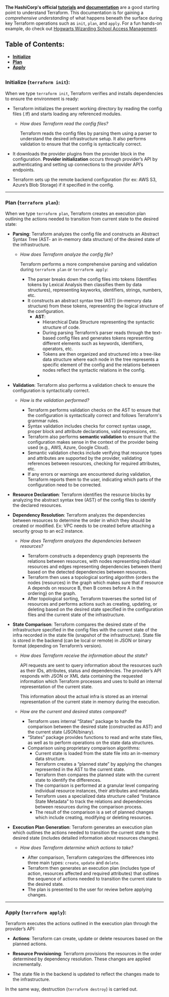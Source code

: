 **The HashiCorp's official [tutorials](https://developer.hashicorp.com/terraform/tutorials "Tutorials | Terraform") and [documentation](https://developer.hashicorp.com/terraform/docs "Documentation | Terraform")** are a good starting point to understand Terraform. This documentation is for gaining a *comprehensive understanding* of what happens beneath the surface during key Terraform operations such as `init`, `plan`, and `apply`. For a fun hands-on example, do check out [Hogwarts Wizarding School Access Management](Hogwarts-Access_Management/README.md).

## Table of Contents:
- [**Initialize**](#int)
- [**Plan**](#plan)
- [**Apply**](#apply)
##
       
<a name= int></a>

### Initialize (`terraform init`):

When we type `terraform init`, Terraform verifies and installs dependencies to ensure the environment is ready: 

- Terraform initializes the present working directory by reading the config files (.tf) and starts loading any referenced modules.
    - *How does Terraform read the config files?*
        
        Terraform reads the config files by parsing them using a parser to understand the desired infrastructure setup. It also performs validation to ensure that the config is syntactically correct.
        
- It downloads the provider plugins from the provider block in the configuration. **Provider initialization** occurs through provider’s API by authenticating and setting up connections to the provider API’s endpoints.
- Terraform sets up the remote backend configuration (for ex: AWS S3, Azure’s Blob Storage) if it specified in the config.

---

<a name=plan></a>

### Plan (`terraform plan`):

When we type `terraform plan`, Terraform creates an execution plan outlining the actions needed to transition from current state to the desired state:

- **Parsing**: Terraform analyzes the config file and constructs an Abstract Syntax Tree (AST- an in-memory data structure) of the desired state of the infrastructure.
    - *How does Terraform analyze the config file?*
        
        Terraform performs a more comprehensive parsing and validation during `terraform plan` or `terraform apply`:
        
        - The parser breaks down the config files into tokens (Identifies tokens by Lexical Analysis then classifies them by data structures), representing keyworks, identifiers, strings, numbers, etc.
        - It constructs an abstract syntax tree (AST) (in-memory data structure) from these tokens, representing the logical structure of the configuration.
            - **AST**:
                - Hierarchical Data Structure representing the syntactic structure of code.
                - During parsing Terraform’s parser reads through the text-based config files and generates tokens representing different elements such as keywords, identifiers, operators, etc.
                - Tokens are then organized and structured into a tree-like data structure where each node in the tree represents a specific element of the config and the relations between nodes reflect the syntactic relations in the config.
                - 
- **Validation**: Terraform also performs a validation check to ensure the configuration is syntactically correct.
 
    - *How is the validation performed?*
     
        - Terraform performs validation checks on the AST to ensure that the configuration is syntactically correct and follows Terraform's grammar rules.
        - Syntax validation includes checks for correct syntax usage, proper block and attribute declarations, valid expressions, etc.
        - Terraform also performs **semantic validation** to ensure that the configuration makes sense in the context of the provider being used (e.g., AWS, Azure, Google Cloud).
        - Semantic validation checks include verifying that resource types and attributes are supported by the provider, validating references between resources, checking for required attributes, etc.
        - If any errors or warnings are encountered during validation, Terraform reports them to the user, indicating which parts of the configuration need to be corrected.

- **Resource Declaration**: Terraform identifies the resource blocks by analyzing the abstract syntax tree (AST) of the config files to identify the declared resources.

- **Dependency Resolution**: Terraform analyzes the dependencies between resources to determine the order in which they should be created or modified. Ex: VPC needs to be created before attaching a security group to an ec2 instance.
  
    - *How does Terraform analyzes the dependencies between resources?*

        - Terraform constructs a dependency graph (represents the relations between resources, with nodes representing individual resources and edges representing dependencies between them) based on the detected dependencies between resources.
        - Terraform then uses a topological sorting algorithm {orders the nodes (resources) in the graph which makes sure that if resource A depends on resource B, then B comes before A in the ordering} on the graph.
        - After topological sorting, Terraform traverses the sorted list of resources and performs actions such as creating, updating, or deleting based on the desired state specified in the configuration files and the current state of the infrastructure.

- **State Comparison**: Terraform compares the desired state of the infrastructure specified in the config files with the current state of the infra recorded in the state file (snapshot of the infrastructure). State file is stored in the backend (can be local or remote) in JSON or binary format (depending on Terraform’s version).

    - *How does Terraform receive the information about the state?*
        
        API requests are sent to query information about the resources such as their IDs, attributes, status and dependencies. The provider’s API responds with JSON or XML data containing the requested information which Terraform processes and uses to build an internal representation of the current state.
        
        This information about the actual infra is stored as an internal representation of the current state in memory during the execution.
        
    - *How are the current and desired states compared?*

        - Terraform uses internal “States” package to handle the comparison between the desired state (constructed as AST) and the current state (JSON/binary).
        - “States” package provides functions to read and write state files, as well as to perform operations on the state data structures.
        - Comparison using proprietary comparison algorithms:
            - Current state is loaded from the state file into an in-memory data structure.
            - Terraform creates a “planned state” by applying the changes represented in the AST to the current state.
            - Terraform then compares the planned state with the current state to identify the differences.
            - The comparison is performed at a granular level comparing individual resource instances, their attributes and metadata.
            - Terraform uses a specialized data structure called “Instance State Metadata” to track the relations and dependencies between resources during the comparison process.
            - The result of the comparison is a set of planned changes which include creating, modifying or deleting resources.

- **Execution Plan Generation**: Terraform generates an execution plan which outlines the actions needed to transition the current state to the desired state (includes detailed information about resources changes).

    - *How does Terraform determine which actions to take?*

        - After comparison, Terraform categorizes the differences into three main types: `create`, `update` and `delete`.
        - Terraform then generates an execution plan (includes type of action, resources affected and required attributes) that outlines the sequence of actions needed to transition the current state to the desired state.
        - The plan is presented to the user for review before applying changes.

---

<a name=apply></a>

### Apply (`terraform apply`):

Terraform executes the actions outlined in the execution plan through the provider’s API:

- **Actions**: Terraform can create, update or delete resources based on the planned actions.

- **Resource Provisioning**: Terraform provisions the resources in the order determined by dependency resolution. These changes are applied incrementally.

- The state file in the backend is updated to reflect the changes made to the infrastructure.

In the same way, destruction (`terraform destroy`) is carried out.
